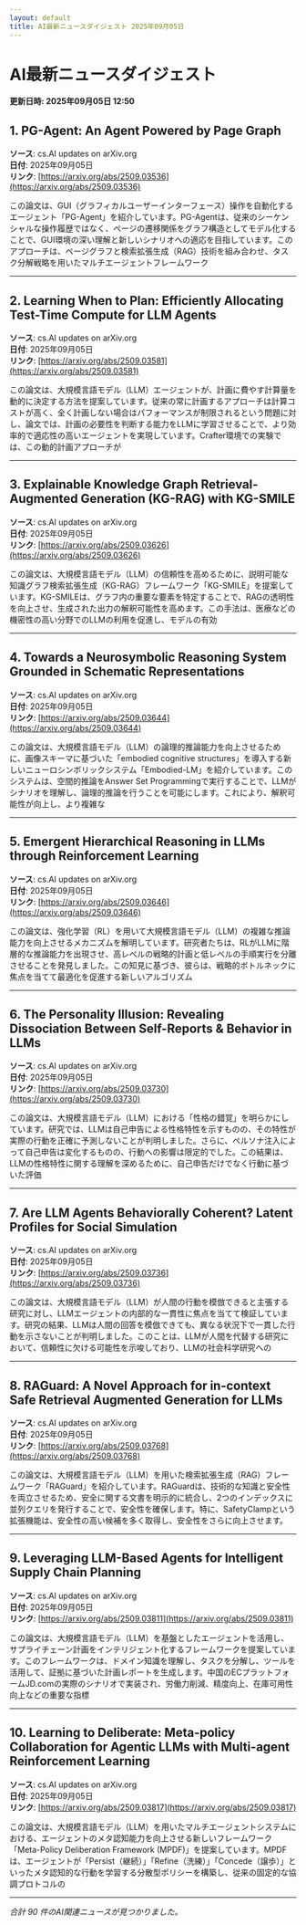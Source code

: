 ```yaml
---
layout: default
title: AI最新ニュースダイジェスト 2025年09月05日
---
```


# AI最新ニュースダイジェスト
**更新日時: 2025年09月05日 12:50**

## 1. PG-Agent: An Agent Powered by Page Graph

**ソース**: cs.AI updates on arXiv.org  
**日付**: 2025年09月05日  
**リンク**: [https://arxiv.org/abs/2509.03536](https://arxiv.org/abs/2509.03536)  

この論文は、GUI（グラフィカルユーザーインターフェース）操作を自動化するエージェント「PG-Agent」を紹介しています。PG-Agentは、従来のシーケンシャルな操作履歴ではなく、ページの遷移関係をグラフ構造としてモデル化することで、GUI環境の深い理解と新しいシナリオへの適応を目指しています。このアプローチは、ページグラフと検索拡張生成（RAG）技術を組み合わせ、タスク分解戦略を用いたマルチエージェントフレームワーク  

---

## 2. Learning When to Plan: Efficiently Allocating Test-Time Compute for LLM Agents

**ソース**: cs.AI updates on arXiv.org  
**日付**: 2025年09月05日  
**リンク**: [https://arxiv.org/abs/2509.03581](https://arxiv.org/abs/2509.03581)  

この論文は、大規模言語モデル（LLM）エージェントが、計画に費やす計算量を動的に決定する方法を提案しています。従来の常に計画するアプローチは計算コストが高く、全く計画しない場合はパフォーマンスが制限されるという問題に対し、論文では、計画の必要性を判断する能力をLLMに学習させることで、より効率的で適応性の高いエージェントを実現しています。Crafter環境での実験では、この動的計画アプローチが  

---

## 3. Explainable Knowledge Graph Retrieval-Augmented Generation (KG-RAG) with KG-SMILE

**ソース**: cs.AI updates on arXiv.org  
**日付**: 2025年09月05日  
**リンク**: [https://arxiv.org/abs/2509.03626](https://arxiv.org/abs/2509.03626)  

この論文は、大規模言語モデル（LLM）の信頼性を高めるために、説明可能な知識グラフ検索拡張生成（KG-RAG）フレームワーク「KG-SMILE」を提案しています。KG-SMILEは、グラフ内の重要な要素を特定することで、RAGの透明性を向上させ、生成された出力の解釈可能性を高めます。この手法は、医療などの機密性の高い分野でのLLMの利用を促進し、モデルの有効  

---

## 4. Towards a Neurosymbolic Reasoning System Grounded in Schematic Representations

**ソース**: cs.AI updates on arXiv.org  
**日付**: 2025年09月05日  
**リンク**: [https://arxiv.org/abs/2509.03644](https://arxiv.org/abs/2509.03644)  

この論文は、大規模言語モデル（LLM）の論理的推論能力を向上させるために、画像スキーマに基づいた「embodied cognitive structures」を導入する新しいニューロシンボリックシステム「Embodied-LM」を紹介しています。このシステムは、空間的推論をAnswer Set Programmingで実行することで、LLMがシナリオを理解し、論理的推論を行うことを可能にします。これにより、解釈可能性が向上し、より複雑な  

---

## 5. Emergent Hierarchical Reasoning in LLMs through Reinforcement Learning

**ソース**: cs.AI updates on arXiv.org  
**日付**: 2025年09月05日  
**リンク**: [https://arxiv.org/abs/2509.03646](https://arxiv.org/abs/2509.03646)  

この論文は、強化学習（RL）を用いて大規模言語モデル（LLM）の複雑な推論能力を向上させるメカニズムを解明しています。研究者たちは、RLがLLMに階層的な推論能力を出現させ、高レベルの戦略的計画と低レベルの手順実行を分離させることを発見しました。この知見に基づき、彼らは、戦略的ボトルネックに焦点を当てて最適化を促進する新しいアルゴリズム  

---

## 6. The Personality Illusion: Revealing Dissociation Between Self-Reports & Behavior in LLMs

**ソース**: cs.AI updates on arXiv.org  
**日付**: 2025年09月05日  
**リンク**: [https://arxiv.org/abs/2509.03730](https://arxiv.org/abs/2509.03730)  

この論文は、大規模言語モデル（LLM）における「性格の錯覚」を明らかにしています。研究では、LLMは自己申告による性格特性を示すものの、その特性が実際の行動を正確に予測しないことが判明しました。さらに、ペルソナ注入によって自己申告は変化するものの、行動への影響は限定的でした。この結果は、LLMの性格特性に関する理解を深めるために、自己申告だけでなく行動に基づいた評価  

---

## 7. Are LLM Agents Behaviorally Coherent? Latent Profiles for Social Simulation

**ソース**: cs.AI updates on arXiv.org  
**日付**: 2025年09月05日  
**リンク**: [https://arxiv.org/abs/2509.03736](https://arxiv.org/abs/2509.03736)  

この論文は、大規模言語モデル（LLM）が人間の行動を模倣できると主張する研究に対し、LLMエージェントの内部的な一貫性に焦点を当てて検証しています。研究の結果、LLMは人間の回答を模倣できても、異なる状況下で一貫した行動を示さないことが判明しました。このことは、LLMが人間を代替する研究において、信頼性に欠ける可能性を示唆しており、LLMの社会科学研究への  

---

## 8. RAGuard: A Novel Approach for in-context Safe Retrieval Augmented Generation for LLMs

**ソース**: cs.AI updates on arXiv.org  
**日付**: 2025年09月05日  
**リンク**: [https://arxiv.org/abs/2509.03768](https://arxiv.org/abs/2509.03768)  

この論文は、大規模言語モデル（LLM）を用いた検索拡張生成（RAG）フレームワーク「RAGuard」を紹介しています。RAGuardは、技術的な知識と安全性を両立させるため、安全に関する文書を明示的に統合し、2つのインデックスに並列クエリを発行することで、安全性を確保します。特に、SafetyClampという拡張機能は、安全性の高い候補を多く取得し、安全性をさらに向上させます。  

---

## 9. Leveraging LLM-Based Agents for Intelligent Supply Chain Planning

**ソース**: cs.AI updates on arXiv.org  
**日付**: 2025年09月05日  
**リンク**: [https://arxiv.org/abs/2509.03811](https://arxiv.org/abs/2509.03811)  

この論文は、大規模言語モデル（LLM）を基盤としたエージェントを活用し、サプライチェーン計画をインテリジェント化するフレームワークを提案しています。このフレームワークは、ドメイン知識を理解し、タスクを分解し、ツールを活用して、証拠に基づいた計画レポートを生成します。中国のECプラットフォームJD.comの実際のシナリオで実装され、労働力削減、精度向上、在庫可用性向上などの重要な指標  

---

## 10. Learning to Deliberate: Meta-policy Collaboration for Agentic LLMs with Multi-agent Reinforcement Learning

**ソース**: cs.AI updates on arXiv.org  
**日付**: 2025年09月05日  
**リンク**: [https://arxiv.org/abs/2509.03817](https://arxiv.org/abs/2509.03817)  

この論文は、大規模言語モデル（LLM）を用いたマルチエージェントシステムにおける、エージェントのメタ認知能力を向上させる新しいフレームワーク「Meta-Policy Deliberation Framework (MPDF)」を提案しています。MPDFは、エージェントが「Persist（継続）」「Refine（洗練）」「Concede（譲歩）」といったメタ認知的な行動を学習する分散型ポリシーを構築し、従来の固定的な協調プロトコルの  

---

*合計 90 件のAI関連ニュースが見つかりました。*
